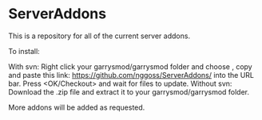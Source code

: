ServerAddons
============

This is a repository for all of the current server addons.

To install:

With svn: Right click your garrysmod/garrysmod folder and choose <Svn Checkout>, copy and paste this link:
                https://github.com/nggoss/ServerAddons/
            into the URL bar. Press <OK/Checkout> and wait for files to update. 
Without svn: Download the .zip file and extract it to your garrysmod/garrysmod folder.
  
  
  
More addons will be added as requested.
